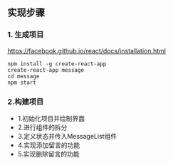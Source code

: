 ## 实现步骤
### 1. 生成项目
https://facebook.github.io/react/docs/installation.html
```
npm install -g create-react-app
create-react-app message
cd message
npm start
```

### 2.构建项目

- 1.初始化项目并绘制界面
- 2.进行组件的拆分
- 3.定义状态并传入MessageList组件
- 4.实现添加留言的功能
- 5.实现删除留言的功能